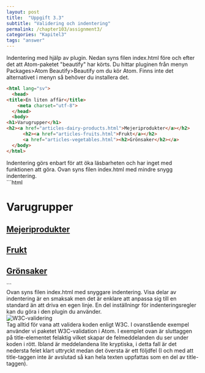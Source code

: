 ```yaml
---
layout: post
title:  "Uppgift 3.3"
subtitle: "Validering och indentering"
permalink: /chapter103/assignment3/
categories: "Kapitel3"
tags: "answer"
---
```

Indentering med hjälp av plugin. Nedan syns filen index.html före och efter det att Atom-paketet "beautify" har körts. Du hittar pluginen från menyn Packages>Atom Beautify>Beautify om du kör Atom. Finns inte det alternativet i menyn så behöver du installera det.
```html
<html lang="sv">
  <head>
<title>En liten affär</title>
    <meta charset="utf-8">
  </head>
  <body>
<h1>Varugrupper</h1>
<h2><a href="articles-dairy-products.html">Mejeriprodukter</a></h2>
      <h2><a href="articles-fruits.html">Frukt</a></h2>
      <a href="articles-vegetables.html"><h2>Grönsaker</h2></a>
  </body>
</html>
```
<figcaption>Indentering görs enbart för att öka läsbarheten och har inget med funktionen att göra. Ovan syns filen index.html med mindre snygg indentering.</figcaption>
```html
<!DOCTYPE html>
<html lang="sv">
  <head>
    <title>En liten affär</title>
    <meta charset="utf-8">
  </head>
  <body>
    <h1>Varugrupper</h1>
    <h2>
      <a href="articles-dairy-products.html">Mejeriprodukter</a>
    </h2>
    <h2>
      <a href="articles-fruits.html">Frukt</a>
    </h2>
    <a href="articles-vegetables.html">
      <h2>Grönsaker</h2>
    </a>
  </body>
</html>
```
<figcaption>Ovan syns filen index.html med snyggare indentering. Visa delar av indentering är en smaksak men det är enklare att anpassa sig till en standard än att driva en egen linje. En del inställningr för indenteringsregler kan du göra i den plugin du använder.</figcaption>
<img src="{{ site.url | append:site.baseurl}}/assets/images/chapter3-assignment3.PNG" alt="W3C-validering" />
<figcaption>Tag alltid för vana att validera koden enligt W3C. I ovanstående exempel använder vi paketet W3C-validation i Atom. I exemplet ovan är sluttaggen på title-elementet felaktig vilket skapar de felmeddelanden du ser under koden i rött. Ibland är meddelandena lite kryptiska, i detta fall är det nedersta felet klart uttryckt medan det översta är ett följdfel (I och med att title-taggen inte är avslutad så kan hela texten uppfattas som en del av title-taggen).</figcaption>
